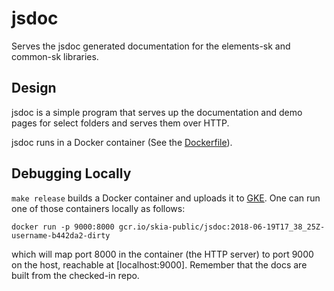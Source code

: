 jsdoc
=====

Serves the jsdoc generated documentation for the elements-sk
and common-sk libraries.


Design
------

jsdoc is a simple program that serves up the documentation and demo pages for select folders
and serves them over HTTP.

jsdoc runs in a Docker container (See the [Dockerfile](./Dockerfile)).


Debugging Locally
-----------------

`make release` builds a Docker container and uploads it to [GKE](https://console.cloud.google.com/gcr/images/skia-public/GLOBAL/jsdoc?project=skia-public&gcrImageListsize=50).
One can run one of those containers locally as follows:

    docker run -p 9000:8000 gcr.io/skia-public/jsdoc:2018-06-19T17_38_25Z-username-b442da2-dirty

which will map port 8000 in the container (the HTTP server) to port 9000 on the host,
reachable at [localhost:9000]. Remember that the docs are built from the checked-in repo.
